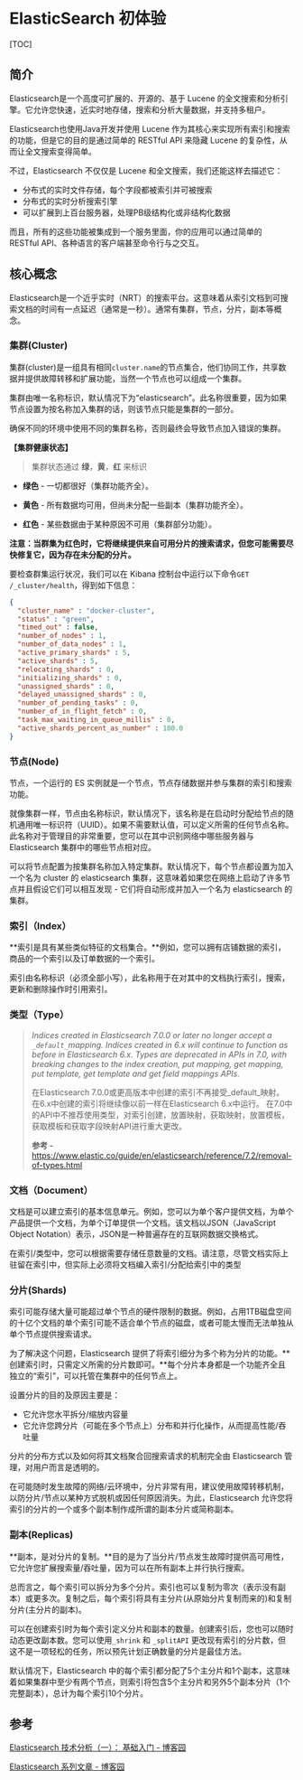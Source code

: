# ElasticSearch 初体验

[TOC]

## 简介

Elasticsearch是一个高度可扩展的、开源的、基于 Lucene 的全文搜索和分析引擎。它允许您快速，近实时地存储，搜索和分析大量数据，并支持多租户。

Elasticsearch也使用Java开发并使用 Lucene 作为其核心来实现所有索引和搜索的功能，但是它的目的是通过简单的 RESTful API 来隐藏 Lucene 的复杂性，从而让全文搜索变得简单。

不过，Elasticsearch 不仅仅是 Lucene 和全文搜索，我们还能这样去描述它：

- 分布式的实时文件存储，每个字段都被索引并可被搜索
- 分布式的实时分析搜索引擎
- 可以扩展到上百台服务器，处理PB级结构化或非结构化数据

而且，所有的这些功能被集成到一个服务里面，你的应用可以通过简单的 RESTful API、各种语言的客户端甚至命令行与之交互。



## 核心概念

Elasticsearch是一个近乎实时（NRT）的搜索平台。这意味着从索引文档到可搜索文档的时间有一点延迟（通常是一秒）。通常有集群，节点，分片，副本等概念。




### 集群(Cluster)

集群(cluster)是一组具有相同`cluster.name`的节点集合，他们协同工作，共享数据并提供故障转移和扩展功能，当然一个节点也可以组成一个集群。

集群由唯一名称标识，默认情况下为“elasticsearch”。此名称很重要，因为如果节点设置为按名称加入集群的话，则该节点只能是集群的一部分。

确保不同的环境中使用不同的集群名称，否则最终会导致节点加入错误的集群。

**【集群健康状态】**

> 集群状态通过 **绿**，**黄**，**红** 来标识

- **绿色** - 一切都很好（集群功能齐全）。

- **黄色** - 所有数据均可用，但尚未分配一些副本（集群功能齐全）。

- **红色** - 某些数据由于某种原因不可用（集群部分功能）。

**注意：当群集为红色时，它将继续提供来自可用分片的搜索请求，但您可能需要尽快修复它，因为存在未分配的分片。**

要检查群集运行状况，我们可以在 Kibana 控制台中运行以下命令`GET /_cluster/health`，得到如下信息：

```json
{
  "cluster_name" : "docker-cluster",
  "status" : "green",
  "timed_out" : false,
  "number_of_nodes" : 1,
  "number_of_data_nodes" : 1,
  "active_primary_shards" : 5,
  "active_shards" : 5,
  "relocating_shards" : 0,
  "initializing_shards" : 0,
  "unassigned_shards" : 0,
  "delayed_unassigned_shards" : 0,
  "number_of_pending_tasks" : 0,
  "number_of_in_flight_fetch" : 0,
  "task_max_waiting_in_queue_millis" : 0,
  "active_shards_percent_as_number" : 100.0
}
```



### 节点(Node)

节点，一个运行的 ES 实例就是一个节点，节点存储数据并参与集群的索引和搜索功能。

就像集群一样，节点由名称标识，默认情况下，该名称是在启动时分配给节点的随机通用唯一标识符（UUID）。如果不需要默认值，可以定义所需的任何节点名称。此名称对于管理目的非常重要，您可以在其中识别网络中哪些服务器与 Elasticsearch 集群中的哪些节点相对应。

可以将节点配置为按集群名称加入特定集群。默认情况下，每个节点都设置为加入一个名为 cluster 的 elasticsearch 集群，这意味着如果您在网络上启动了许多节点并且假设它们可以相互发现 - 它们将自动形成并加入一个名为 elasticsearch 的集群。



### 索引（Index）

**索引是具有某些类似特征的文档集合。**例如，您可以拥有店铺数据的索引，商品的一个索引以及订单数据的一个索引。

索引由名称标识（必须全部小写），此名称用于在对其中的文档执行索引，搜索，更新和删除操作时引用索引。



### 类型（Type）

> *Indices created in Elasticsearch 7.0.0 or later no longer accept a `_default_`mapping. Indices created in 6.x will continue to function as before in Elasticsearch 6.x. Types are deprecated in APIs in 7.0, with breaking changes to the index creation, put mapping, get mapping, put template, get template and get field mappings APIs.*
>
> 在Elasticsearch 7.0.0或更高版本中创建的索引不再接受_default_映射。 在6.x中创建的索引将继续像以前一样在Elasticsearch 6.x中运行。 在7.0中的API中不推荐使用类型，对索引创建，放置映射，获取映射，放置模板，获取模板和获取字段映射API进行重大更改。
>
> **参考 -** https://www.elastic.co/guide/en/elasticsearch/reference/7.2/removal-of-types.html



### 文档（Document）

文档是可以建立索引的基本信息单元。例如，您可以为单个客户提供文档，为单个产品提供一个文档，为单个订单提供一个文档。该文档以JSON（JavaScript Object Notation）表示，JSON是一种普遍存在的互联网数据交换格式。

在索引/类型中，您可以根据需要存储任意数量的文档。请注意，尽管文档实际上驻留在索引中，但实际上必须将文档编入索引/分配给索引中的类型



### 分片(Shards)

索引可能存储大量可能超过单个节点的硬件限制的数据。例如，占用1TB磁盘空间的十亿个文档的单个索引可能不适合单个节点的磁盘，或者可能太慢而无法单独从单个节点提供搜索请求。

为了解决这个问题，Elasticsearch 提供了将索引细分为多个称为分片的功能。**创建索引时，只需定义所需的分片数即可。**每个分片本身都是一个功能齐全且独立的“索引”，可以托管在集群中的任何节点上。

设置分片的目的及原因主要是：

- 它允许您水平拆分/缩放内容量
- 它允许您跨分片（可能在多个节点上）分布和并行化操作，从而提高性能/吞吐量

分片的分布方式以及如何将其文档聚合回搜索请求的机制完全由 Elasticsearch 管理，对用户而言是透明的。

在可能随时发生故障的网络/云环境中，分片非常有用，建议使用故障转移机制，以防分片/节点以某种方式脱机或因任何原因消失。为此，Elasticsearch 允许您将索引的分片的一个或多个副本制作成所谓的副本分片或简称副本。



### 副本(Replicas)

**副本，是对分片的复制。**目的是为了当分片/节点发生故障时提供高可用性，它允许您扩展搜索量/吞吐量，因为可以在所有副本上并行执行搜索。

总而言之，每个索引可以拆分为多个分片。索引也可以复制为零次（表示没有副本）或更多次。复制之后，每个索引将具有主分片(从原始分片复制而来的)和复制分片(主分片的副本)。

可以在创建索引时为每个索引定义分片和副本的数量。创建索引后，您也可以随时动态更改副本数。您可以使用`_shrink` 和 `_splitAPI` 更改现有索引的分片数，但这不是一项轻松的任务，所以预先计划正确数量的分片是最佳方法。

默认情况下，Elasticsearch 中的每个索引都分配了5个主分片和1个副本，这意味着如果集群中至少有两个节点，则索引将包含5个主分片和另外5个副本分片（1个完整副本），总计为每个索引10个分片。



## 参考

[Elasticsearch 技术分析（一）： 基础入门 - 博客园](https://www.cnblogs.com/jajian/p/9976900.html)

[Elasticsearch 系列文章 - 博客园](https://www.cnblogs.com/jajian/tag/Elasticsearch/)